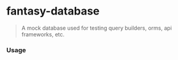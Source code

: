 # fantasy-database
> A mock database used for testing query builders, orms, api frameworks, etc.


### Usage

```js

```
